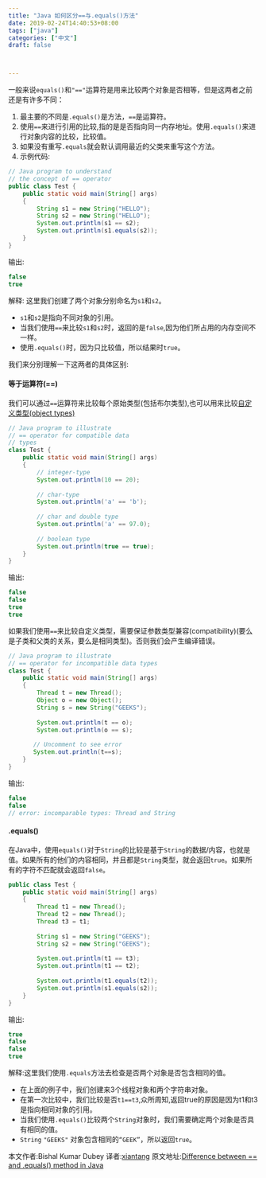 ```yaml
---
title: "Java 如何区分==与.equals()方法"
date: 2019-02-24T14:40:53+08:00
tags: ["java"]
categories: ["中文"]
draft: false



---
```






一般来说`equals()`和`"=="`运算符是用来比较两个对象是否相等，但是这两者之前还是有许多不同：

1. 最主要的不同是`.equals()`是方法，`==`是运算符。
2. 使用`==`来进行引用的比较,指的是是否指向同一内存地址。使用`.equals()`来进行对象内容的比较，比较值。
3. 如果没有重写`.equals`就会默认调用最近的父类来重写这个方法。
4. 示例代码:

```java
// Java program to understand  
// the concept of == operator 
public class Test { 
    public static void main(String[] args) 
    { 
        String s1 = new String("HELLO"); 
        String s2 = new String("HELLO"); 
        System.out.println(s1 == s2); 
        System.out.println(s1.equals(s2)); 
    } 
} 
```

输出:

```java
false
true
```

解释: 这里我们创建了两个对象分别命名为`s1`和`s2`。

- `s1`和`s2`是指向不同对象的引用。
- 当我们使用`==`来比较`s1`和`s2`时，返回的是`false`,因为他们所占用的内存空间不一样。
- 使用`.equals()`时，因为只比较值，所以结果时`true`。

我们来分别理解一下这两者的具体区别:

#### 等于运算符(==)

我们可以通过`==`运算符来比较每个原始类型(包括布尔类型),也可以用来比较[自定义类型(object types)](https://docs.oracle.com/cd/B14117_01/appdev.101/b10807/13_elems031.htm)

```java
// Java program to illustrate  
// == operator for compatible data 
// types 
class Test { 
    public static void main(String[] args) 
    { 
        // integer-type 
        System.out.println(10 == 20); 
  
        // char-type 
        System.out.println('a' == 'b'); 
  
        // char and double type 
        System.out.println('a' == 97.0); 
  
        // boolean type 
        System.out.println(true == true); 
    } 
} 
```

输出:

```java
false
false
true
true
```

如果我们使用`==`来比较自定义类型，需要保证参数类型兼容(compatibility)(要么是子类和父类的关系，要么是相同类型)。否则我们会产生编译错误。

```java
// Java program to illustrate  
// == operator for incompatible data types 
class Test { 
    public static void main(String[] args) 
    { 
        Thread t = new Thread(); 
        Object o = new Object(); 
        String s = new String("GEEKS"); 
  
        System.out.println(t == o); 
        System.out.println(o == s); 
  
       // Uncomment to see error  
       System.out.println(t==s); 
    } 
} 
```

输出:

```java
false
false
// error: incomparable types: Thread and String
```

#### .equals()

在Java中，使用`equals()`对于`String`的比较是基于`String`的数据/内容，也就是值。如果所有的他们的内容相同，并且都是`String`类型，就会返回`true`。如果所有的字符不匹配就会返回`false`。

```java
public class Test { 
    public static void main(String[] args) 
    { 
        Thread t1 = new Thread(); 
        Thread t2 = new Thread(); 
        Thread t3 = t1; 
  
        String s1 = new String("GEEKS"); 
        String s2 = new String("GEEKS"); 
  
        System.out.println(t1 == t3); 
        System.out.println(t1 == t2); 
  
        System.out.println(t1.equals(t2)); 
        System.out.println(s1.equals(s2)); 
    } 
} 
```

输出:

```java
true
false
false
true
```

解释:这里我们使用`.equals`方法去检查是否两个对象是否包含相同的值。

- 在上面的例子中，我们创建来3个线程对象和两个字符串对象。
- 在第一次比较中，我们比较是否`t1==t3`,众所周知,返回true的原因是因为t1和t3是指向相同对象的引用。
- 当我们使用`.equals()`比较两个`String`对象时，我们需要确定两个对象是否具有相同的值。
- `String` `"GEEKS"` 对象包含相同的`“GEEK”`，所以返回`true`。

本文作者:Bishal Kumar Dubey
译者:[xiantang](https://github.com/xiantang)
原文地址:[Difference between == and .equals() method in Java](https://www.geeksforgeeks.org/difference-equals-method-java/)
